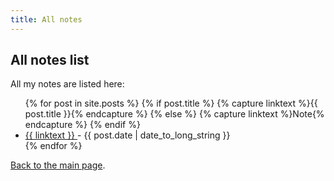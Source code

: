 ```yaml
---
title: All notes
---
```


## All notes list

All my notes are listed here:

<ul>
  {% for post in site.posts %}
{% if post.title %}
{% capture linktext %}{{ post.title }}{% endcapture %}
{% else %}
{% capture linktext %}Note{% endcapture %}
{% endif %}
    <li>
      <a href="{{ post.url }}">
        {{ linktext }}
      </a>
      - <time datetime="{{ post.date | date: "%Y-%m-%d" }}">{{ post.date | date_to_long_string }}</time>
    </li>
  {% endfor %}
</ul>


[Back to the main page](README.md).
